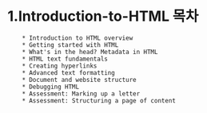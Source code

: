 # 1.Introduction-to-HTML 목차
        * Introduction to HTML overview
        * Getting started with HTML
        * What's in the head? Metadata in HTML
        * HTML text fundamentals
        * Creating hyperlinks
        * Advanced text formatting
        * Document and website structure
        * Debugging HTML
        * Assessment: Marking up a letter
        * Assessment: Structuring a page of content
